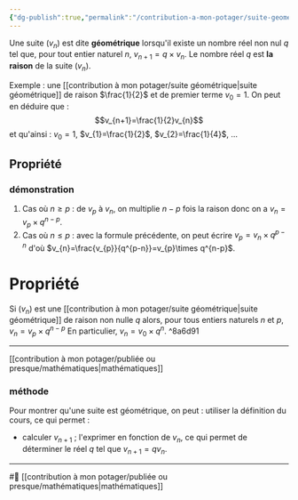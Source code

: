 ```yaml
---
{"dg-publish":true,"permalink":"/contribution-a-mon-potager/suite-geometrique/"}
---
```


Une suite $(v_{n})$ est dite **géométrique** lorsqu'il existe un nombre réel non nul $q$ tel que, pour tout entier naturel $n$, $v_{n+1}=q \times v_{n}$. 
Le nombre réel $q$ est **la raison** de la suite ($v_{n}$).

Exemple : une [[contribution à mon potager/suite géométrique\|suite géométrique]] de raison $\frac{1}{2}$ et de premier terme $v_{0}=1$. On peut en déduire que : $$v_{n+1}=\frac{1}{2}v_{n}$$et qu'ainsi : $v_{0}=1$, $v_{1}=\frac{1}{2}$, $v_{2}=\frac{1}{4}$, $\dots$
## Propriété

<div class="transclusion internal-embed is-loaded"><div class="markdown-embed">




### démonstration
1. Cas où $n\ge p$ : de $v_{p}$ à $v_{n}$, on multiplie $n-p$ fois la raison donc on a $v_{n}=v_{p}\times q^{n-p}$.
2. Cas où $n\le p$ : avec la formule précédente, on peut écrire $v_{p}=v_{n}\times q^{p-n}$ d'où $v_{n}=\frac{v_{p}}{q^{p-n}}=v_{p}\times q^{n-p}$.
# Propriété
Si $(v_{n})$ est une [[contribution à mon potager/suite géométrique\|suite géométrique]] de raison non nulle $q$ alors, pour tous entiers naturels $n$ et $p$, $v_{n}=v_{p}\times q^{n-p}$
En particulier, $v_{n}=v_{0}\times q^{n}$. ^8a6d91

---
[[contribution à mon potager/publiée ou presque/mathématiques\|mathématiques]]

</div></div>

### méthode
Pour montrer qu'une suite est géométrique, on peut :
utiliser la définition du cours, ce qui permet :
- calculer $v_{n+1}$ ; l'exprimer en fonction de $v_{n}$, ce qui permet de déterminer le réel $q$ tel que $v_{n+1}=qv_{n}$.

---
#🌲 [[contribution à mon potager/publiée ou presque/mathématiques\|mathématiques]]